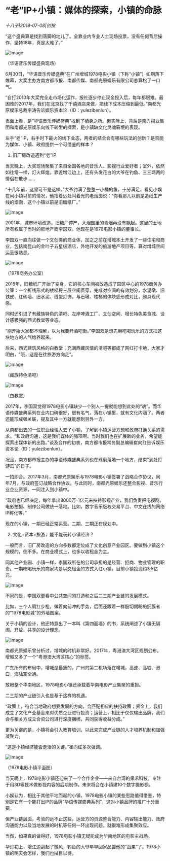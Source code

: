 # “老”IP+小镇：媒体的探索，小镇的命脉

*十八子|2018-07-08|创投*

“这个盛典算是找到落脚的地儿了。全靠业内专业人士现场投票，没有任何背后操作，坚持18年，真是太难了。”

![Image](http://p3.pstatp.com/large/pgc-image/1531096471448fcfa37e72b)

（华语音乐传媒盛典现场）

6月30日，“华语音乐传媒盛典”在广州增城1978电影小镇（下称“小镇”）如期落下帷幕，大奖主办方南方都市报、南都传媒、南都光原娱乐有限公司总算松了一口气。

“自打2010年大奖完全走市场化运作，报社逐步停止现金投入后，每年都很难。最困难的2017年，我们在北京找了千禧酒店来做，把线下成本压缩到最低。”南都光原娱乐总裁李涛告诉娱乐资本论（ID：yulezibenlun）。

表面上看，是“华语音乐传媒盛典”找到了栖身之所。但实际上，背后是南方报业集团和南都光原娱乐向线下转型的探索，是小镇缺文化灵魂窘境的表现。

左手“老”IP，右手时下最火的线下业态，两者的结合会有哪些玩法的创新？是否能为媒体、小镇、政府提供一个可借鉴的样本？

1. 旧厂房改造遇到“老”IP

当天晚上，大奖现场聚集了来自全国各地的音乐人、影视行业爱好者；室外，依然如往常一样，灯火辉煌。靠近增江边上，还有头发花白的大爷在钓鱼、三三两两的情侣在散步……

“十几年前，这里可不是这样。”大爷钓满了整整一小桶的鱼，十分满足。看见小娱在问小镇以前的情况，他指着远处闪着光的老烟囱说：“你看那儿以前是造纸生产线的烟囱，这个小镇以前是旧糖纸厂。”

![Image](http://p9.pstatp.com/large/pgc-image/1531096471166d81f9d25fa)

2001年，城市环境改造，旧糖厂停产，大烟囱里的青烟再没有飘起。这里的土地所有权属于当时的房地产商李国双。他现在是1978电影小镇的董事长。

李国双一直向往做一个文创类的商业体，加之之前在增城本土开发了一些住宅和商业，包括南昆山的金叶子五星级酒店，外地开发的旅游地产项目等，算对增城空间运营很熟悉。

![Image](http://p9.pstatp.com/large/pgc-image/1531096471265cd1a07e866)

（1978商务办公室）

2015年，旧糖纸厂开始了变身，它的核心车间被改造成了园区中心的1978商务办公室：一个折线形式的楼梯将三层空间贯穿，完成对空间的有效划分，水泥墩、旧铁皮、红砖墙、旧水泥、线型灯饰，与石墩、楼梯的体块感形成对比，颇具现代感。

同时还引进了有藏族特色的清吧、左岸啤酒工厂、文创空间、增长特色美食城、设计感极强的西式教堂等业态。

“刚开始大家都不理解，以为我要开酒吧街。”李国双是想先用吃喝玩乐的方式把这块地方的人气给养起来。

后来，西式建筑风格的白教堂；充满西藏风情的清吧等都成了网红打卡地，大家才明白，“哦，这是在往旅游方向走”。

![Image](http://p9.pstatp.com/large/pgc-image/1531096471585872391cd05)

（藏族特色清吧）

![Image](http://p9.pstatp.com/large/pgc-image/15310964712490d45206a9b)

（白教堂）

2017年，李国双觉得1978电影小镇缺少一个别人一提就能想到此处的“魂”。而华语传媒盛典系列在业内口碑很好，很有名气，落在小镇里，就有文化内涵了。两者还能形成强关联，提及其中一方就能想到另外一方。

从南都出去的一位职业经理人去了小镇，了解到小镇运营方想和政府打通关系的需求。“和政府沟通，这是我们媒体的强项啊。当时我们也在扩展新的业务，希望能探索出媒体新的出路。”谈及合作的初衷，南方都市报常务副总编辑崔向红告诉娱乐资本论（ID：yulezibenlun）。

况且，南方都市报主办的华语传媒盛典系列也在琢磨落地一个地方，结束“到处打游击”的日子。

一拍即合。2017年3月，南都光原娱乐与1978电影小镇签署了战略合作协议，同年7月，与政府签订战略合作协议。与此同时，南都光原娱乐还整合影视、音乐行业企业资源，一同注入到小镇中。

“政府也已经决定，每年拿出8000万-1亿元来扶持影视产业，我们负责把电视剧、电影拍摄、制作公司做统一落地。比如，数字音乐版权交易平台、中文在线的网络IP孵化等。”

现在的小镇，一期已经正常运营。二期、三期正在规划中。

2. 文化+资本+旅游，能不能玩转小镇经济？

一般而言，旧厂房改造的方向多数都定位成了文化创意产业园区。要做到小镇这个规模的，倒不多。在商业模式上，也多以收租金为主。

同其他产业园、小镇一样，李国双所在的公司承担的是经营、招商、物业管理的职责。一期吃喝玩乐的商家均是以交租金的方式入驻小镇。目前小镇投资约3.5亿元。

![Image](http://p1.pstatp.com/large/pgc-image/153109647162435d485b94d)

不同的是，李国双更看中公共空间的打造和之后二三期产业链的发展模式。

比如，三个人肩扛步枪，做着向前冲的手势，后面还跟着一群殷切期盼的拥簇者的“1978电影城”的外墙图案。

关于小镇的设计，他还特意出了一本叫《第四面墙》的书，系统阐述了小镇无隔阂、开放、共享的设计理念。

![Image](http://p3.pstatp.com/large/pgc-image/15310964716064dfa917cb7)

南都光原娱乐曾分析过，增城的时机非常好。2017年，粤港澳大湾区规划公布，增城又多了一个“粤港澳大湾区核心”的标签。

广东所有的布局中，增城是最重的，广州的第二机场落在增城，高速、高铁、港口，海陆空全通。

放眼整个华南地区，1978电影小镇还承载着华南电影产业集聚的重担。

二三期的产业链引入也是基于这样的机遇。

“政策上，符合当地政府想要发展的方向，会匹配相应的扶持政策；资金上，我们成立了文化产业基金来对优质企业进行投资；运营上，相比于仅仅输出品牌，我们会与相关方成立合资公司进行深度捆绑，共同获得收益分成。”

更为关键的是，小镇将会引入教育培训，以此来完成产业链的人才培养机制和加强凝聚力。

“这是小镇经济能否走活的关键。”崔向红多次强调。

![Image](http://p3.pstatp.com/large/pgc-image/15310964717991935e03cf9)

（1978电影小镇平面图）

当天晚上，1978电影小镇还迎来了一个合作企业——来自台湾的果禾科技，专注于用3D等技术做影视内容的后期制作。未来将会在小镇建10个数字摄影棚。

小娱认为，相比于其他平地而起的小镇，1978电影小镇的某些思路值得借鉴，特别是它有一个能打出IP的品牌“华语传媒盛典系列”，这对小镇品牌的推广十分重要。

但产业链层面，考验的远不止这些，运营方的资源整合能力、内容输出能力、政府沟通能力以及当地发展的时机等任何一环出现问题，就很难形成集聚效应。

当然，如果真的做得好，1978电影小镇无疑能成为华南地区的电影主战场。

华灯初上，增江边刮起了微风，钓鱼的大爷早早回家品尝他的“战果”了。1978小镇的明天会怎样，我们也拭目以待。


